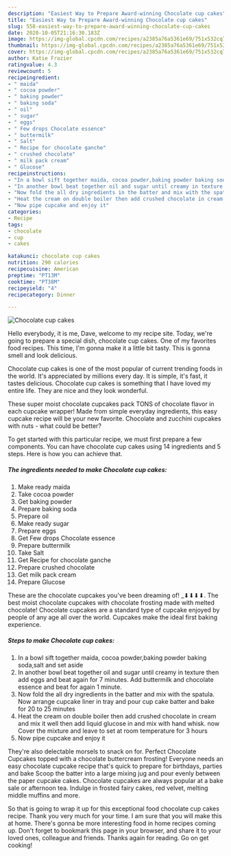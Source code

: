 ```yaml
---
description: "Easiest Way to Prepare Award-winning Chocolate cup cakes"
title: "Easiest Way to Prepare Award-winning Chocolate cup cakes"
slug: 558-easiest-way-to-prepare-award-winning-chocolate-cup-cakes
date: 2020-10-05T21:16:30.183Z
image: https://img-global.cpcdn.com/recipes/a2385a76a5361e69/751x532cq70/chocolate-cup-cakes-recipe-main-photo.jpg
thumbnail: https://img-global.cpcdn.com/recipes/a2385a76a5361e69/751x532cq70/chocolate-cup-cakes-recipe-main-photo.jpg
cover: https://img-global.cpcdn.com/recipes/a2385a76a5361e69/751x532cq70/chocolate-cup-cakes-recipe-main-photo.jpg
author: Katie Frazier
ratingvalue: 4.3
reviewcount: 5
recipeingredient:
- " maida"
- " cocoa powder"
- " baking powder"
- " baking soda"
- " oil"
- " sugar"
- " eggs"
- " Few drops Chocolate essence"
- " buttermilk"
- " Salt"
- " Recipe for chocolate ganche"
- " crushed chocolate"
- " milk pack cream"
- " Glucose"
recipeinstructions:
- "In a bowl sift together maida, cocoa powder,baking powder baking soda,salt and set aside"
- "In another bowl beat together oil and sugar until creamy in texture then add eggs and beat again for 7 minutes. Add buttermilk and chocolate essence and beat for again 1 minute."
- "Now fold the all dry ingredients in the batter and mix with the spatula. Now arrange cupcake liner in tray and pour cup cake batter and bake for 20 to 25 minutes"
- "Heat the cream on double boiler then add crushed chocolate in cream and mix it well then add liquid glucose in and mix with hand whisk. now Cover the mixture and leave to set at room temperature for 3 hours"
- "Now pipe cupcake and enjoy it"
categories:
- Recipe
tags:
- chocolate
- cup
- cakes

katakunci: chocolate cup cakes 
nutrition: 290 calories
recipecuisine: American
preptime: "PT13M"
cooktime: "PT38M"
recipeyield: "4"
recipecategory: Dinner

---
```



![Chocolate cup cakes](https://img-global.cpcdn.com/recipes/a2385a76a5361e69/751x532cq70/chocolate-cup-cakes-recipe-main-photo.jpg)

Hello everybody, it is me, Dave, welcome to my recipe site. Today, we're going to prepare a special dish, chocolate cup cakes. One of my favorites food recipes. This time, I'm gonna make it a little bit tasty. This is gonna smell and look delicious.

Chocolate cup cakes is one of the most popular of current trending foods in the world. It's appreciated by millions every day. It is simple, it's fast, it tastes delicious. Chocolate cup cakes is something that I have loved my entire life. They are nice and they look wonderful.

These super moist chocolate cupcakes pack TONS of chocolate flavor in each cupcake wrapper! Made from simple everyday ingredients, this easy cupcake recipe will be your new favorite. Chocolate and zucchini cupcakes with nuts - what could be better?


To get started with this particular recipe, we must first prepare a few components. You can have chocolate cup cakes using 14 ingredients and 5 steps. Here is how you can achieve that.

<!--inarticleads1-->

##### The ingredients needed to make Chocolate cup cakes:

1. Make ready  maida
1. Take  cocoa powder
1. Get  baking powder
1. Prepare  baking soda
1. Prepare  oil
1. Make ready  sugar
1. Prepare  eggs
1. Get  Few drops Chocolate essence
1. Prepare  buttermilk
1. Take  Salt
1. Get  Recipe for chocolate ganche
1. Prepare  crushed chocolate
1. Get  milk pack cream
1. Prepare  Glucose


These are the chocolate cupcakes you&#39;ve been dreaming of! _­⬇⬇⬇⬇. The best moist chocolate cupcakes with chocolate frosting made with melted chocolate! Chocolate cupcakes are a standard type of cupcake enjoyed by people of any age all over the world. Cupcakes make the ideal first baking experience. 

<!--inarticleads2-->

##### Steps to make Chocolate cup cakes:

1. In a bowl sift together maida, cocoa powder,baking powder baking soda,salt and set aside
1. In another bowl beat together oil and sugar until creamy in texture then add eggs and beat again for 7 minutes. Add buttermilk and chocolate essence and beat for again 1 minute.
1. Now fold the all dry ingredients in the batter and mix with the spatula. Now arrange cupcake liner in tray and pour cup cake batter and bake for 20 to 25 minutes
1. Heat the cream on double boiler then add crushed chocolate in cream and mix it well then add liquid glucose in and mix with hand whisk. now Cover the mixture and leave to set at room temperature for 3 hours
1. Now pipe cupcake and enjoy it


They&#39;re also delectable morsels to snack on for. Perfect Chocolate Cupcakes topped with a chocolate buttercream frosting! Everyone needs an easy chocolate cupcake recipe that&#39;s quick to prepare for birthdays, parties and bake Scoop the batter into a large mixing jug and pour evenly between the paper cupcake cakes. Chocolate cupcakes are always popular at a bake sale or afternoon tea. Indulge in frosted fairy cakes, red velvet, melting middle muffins and more. 

So that is going to wrap it up for this exceptional food chocolate cup cakes recipe. Thank you very much for your time. I am sure that you will make this at home. There's gonna be more interesting food in home recipes coming up. Don't forget to bookmark this page in your browser, and share it to your loved ones, colleague and friends. Thanks again for reading. Go on get cooking!
